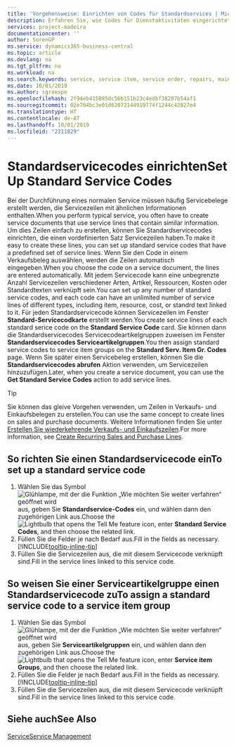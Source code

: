 ```yaml
---
title: 'Vorgehensweise: Einrichten von Codes für Standardservices | Microsoft Docs'
description: Erfahren Sie, wie Codes für Dienstaktivitäten eingerichtet werden, die Sie häufig ausführen.
services: project-madeira
documentationcenter: ''
author: SorenGP
ms.service: dynamics365-business-central
ms.topic: article
ms.devlang: na
ms.tgt_pltfrm: na
ms.workload: na
ms.search.keywords: service, service item, service order, repairs, maintenance
ms.date: 10/01/2019
ms.author: sgroespe
ms.openlocfilehash: 2f94eb415085dc56b151b23c4edbf38207b54af1
ms.sourcegitcommit: 02e704bc3e01d62072144919774f1244c42827e4
ms.translationtype: HT
ms.contentlocale: de-AT
ms.lasthandoff: 10/01/2019
ms.locfileid: "2311829"
---
```

# <a name="set-up-standard-service-codes"></a><span data-ttu-id="9074b-103">Standardservicecodes einrichten</span><span class="sxs-lookup"><span data-stu-id="9074b-103">Set Up Standard Service Codes</span></span>
<span data-ttu-id="9074b-104">Bei der Durchführung eines normalen Service müssen häufig Servicebelege erstellt werden, die Servicezeilen mit ähnlichen Informationen enthalten.</span><span class="sxs-lookup"><span data-stu-id="9074b-104">When you perform typical service, you often have to create service documents that use service lines that contain similar information.</span></span> <span data-ttu-id="9074b-105">Um dies Zeilen einfach zu erstellen, können Sie Standardservicecodes einrichten, die einen vordefinierten Satz Servicezeilen haben.</span><span class="sxs-lookup"><span data-stu-id="9074b-105">To make it easy to create these lines, you can set up standard service codes that have a predefined set of service lines.</span></span> <span data-ttu-id="9074b-106">Wenn Sie den Code in einem Verkaufsbeleg auswählen, werden die Zeilen automatisch eingegeben.</span><span class="sxs-lookup"><span data-stu-id="9074b-106">When you choose the code on a service document, the lines are entered automatically.</span></span> <span data-ttu-id="9074b-107">Mit jedem Servicecode kann eine unbegrenzte Anzahl Servicezeilen verschiedener Arten, Artikel, Ressourcen, Kosten oder Standardtexten verknüpft sein.</span><span class="sxs-lookup"><span data-stu-id="9074b-107">You can set up any number of standard service codes, and each code can have an unlimited number of service lines of different types, including item, resource, cost, or standrd text linked to it.</span></span> <span data-ttu-id="9074b-108">Für jeden Standardservicecode können Servicezeilen im Fenster **Standard-Servicecodkarte** erstellt werden.</span><span class="sxs-lookup"><span data-stu-id="9074b-108">You create service lines of each standard serice code on the **Standard Service Code** card.</span></span> <span data-ttu-id="9074b-109">Sie können dann die Standardservicecodes Servicecodeartikelgruppen zuweisen im Fenster **Standardservicecodes Serviceartikelgruppen**.</span><span class="sxs-lookup"><span data-stu-id="9074b-109">You then assign standard service codes to service item groups on the **Standard Serv. Item Gr. Codes** page.</span></span> <span data-ttu-id="9074b-110">Wenn Sie später einen Servicebeleg erstellen, können Sie die **Standardservicecodes abrufen** Aktion verwenden, um Servicezeilen hinzuzufügen.</span><span class="sxs-lookup"><span data-stu-id="9074b-110">Later, when you create a service document, you can use the **Get Standard Service Codes** action to add service lines.</span></span>  
  
> [!Tip]
>  <span data-ttu-id="9074b-111">Sie können das gleive Vorgehen verwenden, um Zeilen in Verkaufs- und Einkaufsbelegen zu erstellen.</span><span class="sxs-lookup"><span data-stu-id="9074b-111">You can use the same concept to create lines on sales and purchase documents.</span></span> <span data-ttu-id="9074b-112">Weitere Informationen finden Sie unter [Erstellen Sie wiederkehrende Verkaufs- und Einkaufszeilen](sales-how-work-standard-lines.md).</span><span class="sxs-lookup"><span data-stu-id="9074b-112">For more information, see [Create Recurring Sales and Purchase Lines](sales-how-work-standard-lines.md).</span></span>    
  
## <a name="to-set-up-a-standard-service-code"></a><span data-ttu-id="9074b-113">So richten Sie einen Standardservicecode ein</span><span class="sxs-lookup"><span data-stu-id="9074b-113">To set up a standard service code</span></span>    
1. <span data-ttu-id="9074b-114">Wählen Sie das Symbol ![Glühlampe, mit der die Funktion „Wie möchten Sie weiter verfahren“ geöffnet wird](media/ui-search/search_small.png "Wie möchten Sie weiter verfahren?") aus, geben Sie **Standardservice-Codes** ein, und wählen dann den zugehörigen Link aus.</span><span class="sxs-lookup"><span data-stu-id="9074b-114">Choose the ![Lightbulb that opens the Tell Me feature](media/ui-search/search_small.png "Tell me what you want to do") icon, enter **Standard Service Codes**, and then choose the related link.</span></span>  
2. <span data-ttu-id="9074b-115">Füllen Sie die Felder je nach Bedarf aus.</span><span class="sxs-lookup"><span data-stu-id="9074b-115">Fill in the fields as necessary.</span></span> [!INCLUDE[tooltip-inline-tip](includes/tooltip-inline-tip_md.md)]  
4. <span data-ttu-id="9074b-116">Füllen Sie die Servicezeilen aus, die mit diesem Servicecode verknüpft sind.</span><span class="sxs-lookup"><span data-stu-id="9074b-116">Fill in the service lines linked to this service code.</span></span>  

## <a name="to-assign-a-standard-service-code-to-a-service-item-group"></a><span data-ttu-id="9074b-117">So weisen Sie einer Serviceartikelgruppe einen Standardservicecode zu</span><span class="sxs-lookup"><span data-stu-id="9074b-117">To assign a standard service code to a service item group</span></span>
1. <span data-ttu-id="9074b-118">Wählen Sie das Symbol ![Glühlampe, mit der die Funktion „Wie möchten Sie weiter verfahren“ geöffnet wird](media/ui-search/search_small.png "Wie möchten Sie weiter verfahren?") aus, geben Sie **Serviceartikelgruppen** ein, und wählen dann den zugehörigen Link aus.</span><span class="sxs-lookup"><span data-stu-id="9074b-118">Choose the ![Lightbulb that opens the Tell Me feature](media/ui-search/search_small.png "Tell me what you want to do") icon, enter **Service item Groups**, and then choose the related link.</span></span>  
2. <span data-ttu-id="9074b-119">Füllen Sie die Felder je nach Bedarf aus.</span><span class="sxs-lookup"><span data-stu-id="9074b-119">Fill in the fields as necessary.</span></span> [!INCLUDE[tooltip-inline-tip](includes/tooltip-inline-tip_md.md)]
3. <span data-ttu-id="9074b-120">Füllen Sie die Servicezeilen aus, die mit diesem Servicecode verknüpft sind.</span><span class="sxs-lookup"><span data-stu-id="9074b-120">Fill in the service lines linked to this service code.</span></span>  

## <a name="see-also"></a><span data-ttu-id="9074b-121">Siehe auch</span><span class="sxs-lookup"><span data-stu-id="9074b-121">See Also</span></span>
[<span data-ttu-id="9074b-122">Service</span><span class="sxs-lookup"><span data-stu-id="9074b-122">Service Management</span></span>](service-service.md)